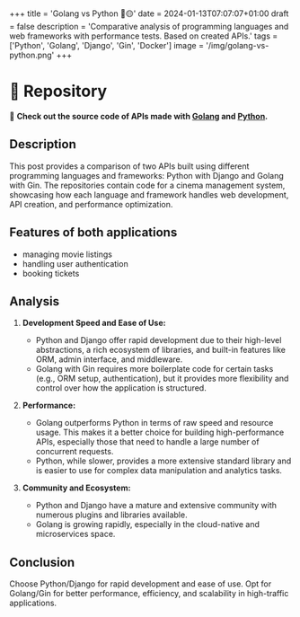 +++
title = 'Golang vs Python 🔵🟡'
date = 2024-01-13T07:07:07+01:00
draft = false
description = 'Comparative analysis of programming languages and web frameworks with performance tests. Based on created APIs.'
tags = ['Python', 'Golang', 'Django', 'Gin', 'Docker']
image = '/img/golang-vs-python.png'
+++

# 🚀 Repository

🔗 **Check out the source code of APIs made with [Golang](https://github.com/kajtuszd/cinema-api) and [Python](https://github.com/kajtuszd/cinema-backend).**

## Description

This post provides a comparison of two APIs built using different programming languages and frameworks: Python with Django and Golang with Gin. The repositories contain code for a cinema management system, showcasing how each language and framework handles web development, API creation, and performance optimization. 

## Features of both applications

 - managing movie listings
 - handling user authentication
 - booking tickets

## Analysis

1. **Development Speed and Ease of Use:**
   - Python and Django offer rapid development due to their high-level abstractions, a rich ecosystem of libraries, and built-in features like ORM, admin interface, and middleware.
   - Golang with Gin requires more boilerplate code for certain tasks (e.g., ORM setup, authentication), but it provides more flexibility and control over how the application is structured.

2. **Performance:**
   - Golang outperforms Python in terms of raw speed and resource usage. This makes it a better choice for building high-performance APIs, especially those that need to handle a large number of concurrent requests.
   - Python, while slower, provides a more extensive standard library and is easier to use for complex data manipulation and analytics tasks.

3. **Community and Ecosystem:**
   - Python and Django have a mature and extensive community with numerous plugins and libraries available. 
   - Golang is growing rapidly, especially in the cloud-native and microservices space.

## Conclusion

Choose Python/Django for rapid development and ease of use. Opt for Golang/Gin for better performance, efficiency, and scalability in high-traffic applications.
